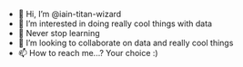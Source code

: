 - 👋 Hi, I’m @iain-titan-wizard
- 👀 I’m interested in doing really cool things with data
- 🌱 Never stop learning
- 💞️ I’m looking to collaborate on data and really cool things
- 📫 How to reach me...? Your choice :)

<!---
iain-titan-wizard/iain-titan-wizard is a ✨ special ✨ repository because its `README.md` (this file) appears on your GitHub profile.
You can click the Preview link to take a look at your changes.
--->
